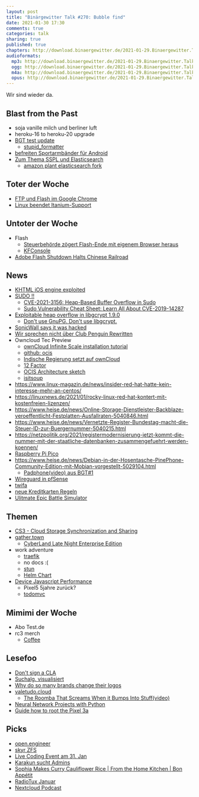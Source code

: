 ```yaml
---
layout: post
title: "Binärgewitter Talk #270: Bubble find"
date: 2021-01-30 17:30
comments: true
categories: talk
sharing: true
published: true
chapters: http://download.binaergewitter.de/2021-01-29.Binaergewitter.Talk.270.chapters.txt
audioformats:
  mp3: http://download.binaergewitter.de/2021-01-29.Binaergewitter.Talk.270.mp3
  ogg: http://download.binaergewitter.de/2021-01-29.Binaergewitter.Talk.270.ogg
  m4a: http://download.binaergewitter.de/2021-01-29.Binaergewitter.Talk.270.m4a
  opus: http://download.binaergewitter.de/2021-01-29.Binaergewitter.Talk.270.opus
---
```

Wir sind wieder da.

## Blast from the Past
- soja vanille milch und berliner luft
- heroku-16 to heroku-20 upgrade
- [BGT test update](https://github.com/Binaergewitter/serious-bg/pull/335)
  * [stupid_formatter](https://github.com/colszowka/stupid_formatter/pull/1)
- [befreiten Sportarmbänder für Android]( http://blog.binaergewitter.de/2021/01/19/binaergewitter-talk-number-269-java-stadt-land-fluss/#isso-1861 )
- [Zum Thema SSPL und Elasticsearch]( http://blog.binaergewitter.de/2021/01/19/binaergewitter-talk-number-269-java-stadt-land-fluss/#isso-1864 )
  * [amazon plant elasticsearch fork]( https://www.linux-magazin.de/news/aws-auch-amazon-plant-elasticsearch-fork/ )


## Toter der Woche
- [FTP und Flash im Google Chrome](https://www.heise.de/news/Chrome-88-ist-da-Ohne-Flash-und-FTP-Support-5030411.html)
- [Linux beendet Itanium-Support](https://www.golem.de/news/intel-linux-beendet-itanium-support-2101-153779.html)

## Untoter der Woche
- Flash 
  * [Steuerbehörde zögert Flash-Ende mit eigenem Browser heraus](https://www.golem.de/news/adobe-flash-steuerbehoerde-zoegert-flash-ende-mit-eigenem-browser-heraus-2101-153672.html)
  * [KFConsole]( https://landing.coolermaster.com/kfconsole/ )
- [Adobe Flash Shutdown Halts Chinese Railroad](https://www.thedrive.com/news/38897/adobe-flash-shutdown-halts-chinese-railroad-for-over-16-hours-before-pirated-copy-restores-ops)

## News
- [KHTML iOS engine exploited](https://support.apple.com/en-us/HT212146 )
- [SUDO !!]( https://linuxnews.de/2021/01/zwei-sicherheitsluecken-in-sudo-entdeckt/ )
  * [CVE-2021-3156: Heap-Based Buffer Overflow in Sudo](https://blog.qualys.com/vulnerabilities-research/2021/01/26/cve-2021-3156-heap-based-buffer-overflow-in-sudo-baron-samedit)
  * [Sudo Vulnerability Cheat Sheet: Learn All About CVE-2019-14287](https://resources.whitesourcesoftware.com/blog-whitesource/new-vulnerability-in-sudo-cve-2019-14287)
- [Exploitable heap overflow in libgcrypt 1.9.0]( https://twitter.com/FiloSottile/status/1355124205080240131 )
  * [Don't use GnuPG. Don't use libgcrypt.]( https://twitter.com/mjg59/status/1355212347262914561 )
- [SonicWall says it was hacked](https://www.zdnet.com/article/sonicwall-says-it-was-hacked-using-zero-days-in-its-own-products/)
- [Wir sprechen nicht über Club Penguin Rewritten](https://cprewritten.net/ )
- Owncloud Tec Preview
  * [ownCloud Infinite Scale installation tutorial]( https://www.youtube.com/watch?v=-kgW6GxN1QE )
  * [github: ocis](https://github.com/owncloud/ocis)
  * [Indische Regierung setzt auf ownCloud](https://www.cloudcomputing-insider.de/indische-regierung-setzt-auf-owncloud-a-587649/)
  * [12 Factor](https://12factor.net/ )
  * [OCIS Architecture sketch](https://owncloud.github.io/ocis/ )
  * [isitsoup](https://isitsoup.l33t.name/#/)
- https://www.linux-magazin.de/news/insider-red-hat-hatte-kein-interesse-mehr-an-centos/
- https://linuxnews.de/2021/01/rocky-linux-red-hat-kontert-mit-kostenfreien-lizenzen/
- https://www.heise.de/news/Online-Storage-Dienstleister-Backblaze-veroeffentlicht-Festplatten-Ausfallraten-5040846.html
- https://www.heise.de/news/Vernetzte-Register-Bundestag-macht-die-Steuer-ID-zur-Buergernummer-5040215.html
- https://netzpolitik.org/2021/registermodernisierung-jetzt-kommt-die-nummer-mit-der-staatliche-datenbanken-zusammengefuehrt-werden-koennen/
- [Raspberry Pi Pico]( https://de.rs-online.com/web/p/raspberry-pi/2122161/ )
- https://www.heise.de/news/Debian-in-der-Hosentasche-PinePhone-Community-Edition-mit-Mobian-vorgestellt-5029104.html
  * [Padphone(video) aus BGT#1]( https://www.youtube.com/watch?v=Z2ANnpHnUrc )
- [Wireguard in pfSense]( https://twitter.com/NetgateUSA/status/1351544945744769025 )
- [twifa]( https://unternehmerzeitung.ch/unternehmen/detail/wuerden-sie-ihr-kind-twifia-oder-twifius-taufen/ )
- [neue Kreditkarten Regeln]( https://www.tagesschau.de/wirtschaft/kreditkarten-onlineshoppen-regeln-101.html )
- [Ulitmate Epic Battle Simulator]( https://store.steampowered.com/app/616560/Ultimate_Epic_Battle_Simulator/ )

## Themen
- [CS3 - Cloud Storage Synchronization and Sharing]( https://indico.cern.ch/event/970232/videoconference/ )
- [gather.town](gather.town)
  * [CyberLand Late Night Enterprise Edition](https://cyberland.ijug.eu/)
- work adventure
  * [traefik]( https://github.com/traefik/traefik )
  * no docs :(
  * [stun]( https://github.com/thecodingmachine/workadventure/blob/develop/front/src/WebRtc/VideoPeer.ts#L22-L30 )
  * [Helm Chart]( https://github.com/gmoirod/workadventure/tree/feat/helm-chart/k8s/helm/workadventure )
- [Device Javascript Performance](https://twitter.com/dhh/status/1354802203756617732) 
  * Pixel5 5jahre zurück?
  * [todomvc](https://todomvc.com/)

## Mimimi der Woche
- Abo Test.de
- rc3 merch
  * [Coffee](https://www.cofiloco.de/ )

## Lesefoo
- [Don't sign a CLA]( https://drewdevault.com/2018/10/05/Dont-sign-a-CLA.html)
- [Suchalg. visualisiert]( https://twitter.com/pottolama/status/1354066910997073920 )
- [Why do so many brands change their logos](https://velvetshark.com/articles/why-do-brands-change-their-logos-and-look-like-everyone-else)
- [valetudo.cloud]( https://valetudo.cloud/ )
  * [The Roomba That Screams When it Bumps Into Stuff(video)]( https://youtu.be/mvz3LRK263E )
- [Neural Network Projects with Python]( https://www.oreilly.com/library/view/neural-network-projects/9781789138900/ )
- [Guide how to root the Pixel 3a]( https://forum.xda-developers.com/t/guide-how-to-root-the-pixel-3a-with-or-without-twrp-take-ota-updates-once-rooted.3929053/ )

## Picks
- [open.engineer](https://open.engineer)
- [skyr ZFS]( https://twitter.com/_skyr/status/1352313897961795590 )
- [Live Coding Event am 31. Jan](https://www.marcobehler.com/guides/live-coding )
- [Karakun sucht Admins]( https://karakun.com/stellenangebote/it-administrator/ )
- [Sophia Makes Curry Cauliflower Rice | From the Home Kitchen | Bon Appétit]( https://www.youtube.com/watch?v=YAdqpbIUbqU )
- [RadioTux Januar]( https://www.radiotux.de/index.php?/archives/8067-RadioTux-Sendung-Januar-2021.html )
- [Nextcloud Podcast]( https://nextcloud.com/podcast/ )
